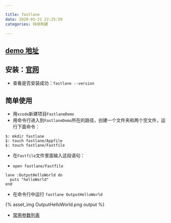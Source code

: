```yaml
---

title: fastlane
date: 2020-03-21 22:25:59
categories: 持续构建

---
```


## [demo 地址](https://github.com/YUJINHAI2015/FastlaneDemo/tree/master/FastlaneDemo)

## 安装：[官网](https://docs.fastlane.tools/getting-started/ios/setup/)
- 查看是否安装成功：`fastlane --version`

## 简单使用
- 用`xcode`新建项目`FastlaneDemo`
- 用命令行进入到`FastlaneDemo`所在的路径，创建一个文件夹和两个空文件，运行下面命令：

```
$: mkdir fastlane
$: touch fastlane/Appfile
$: touch fastlane/Fastfile

```
- 在`Fastfile`文件里面输入这段语句：

- `open fastlane/Fastfile `
```
lane :OutputHelloWorld do
  puts "helloWorld"
end

```
- 在命令行中运行 `fastlane OutputHelloWorld`

{% asset_img OutputHelloWorld.png output %}

- [常用参数列表](https://docs.fastlane.tools/actions/run_tests/#parameters)
